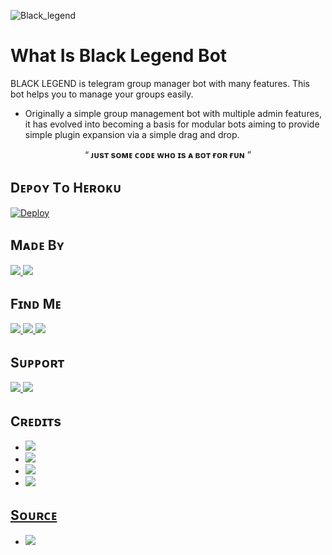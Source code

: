 ![Black_legend](https://telegra.ph/file/9951d864f142f7e73ae96.jpg)

# What Is Black Legend Bot
BLACK LEGEND is telegram group manager bot with many features. This bot helps you to manage your groups easily.

* Originally a simple group management bot with multiple admin features, it has evolved into becoming a basis for modular bots aiming to provide simple plugin expansion via a simple drag and drop.
<p align="center">
 “	<b>ᴊᴜsᴛ sᴏᴍᴇ ᴄᴏᴅᴇ ᴡʜᴏ ɪs ᴀ ʙᴏᴛ ғᴏʀ ғᴜɴ</b> ” 
</p>

## Dᴇᴘᴏʏ Tᴏ Hᴇʀᴏᴋᴜ

[![Deploy](https://img.shields.io/badge/Deploy%20To-Heroku-blueviolet)](https://heroku.com/deploy?template=https://github.com/infotechbro/BLACK-LEGEND)

## Mᴀᴅᴇ Bʏ

<a href="https://telegram.me/Alain_Champion"> <img src="https://img.shields.io/badge/This%20Bot%20Was-Made%20By%20My-orange" /> <img src="https://img.shields.io/badge/Bestest-Master-ff69b4" /> </a>

## Fɪɴᴅ Mᴇ

<a href="https://telegram.me/black_legend_bot"> <img src="https://img.shields.io/badge/You%20Can%20Find%20Me-On%20Telegram-blueviolet" /> <img src="https://img.shields.io/badge/:----------green" />  <img src="https://img.shields.io/badge/Black-Legend%20Bot-blue" /> </a>

## Sᴜᴘᴘᴏʀᴛ

<a href="https://telegram.me/black_legend_support"> <img src="https://img.shields.io/badge/Join-Our-green" /> <img src="https://img.shields.io/badge/Support-Group-critical" /> </a>

## Cʀᴇᴅɪᴛs

  * <a href="https://telegram.me/Alain_Champion"> <img src="https://img.shields.io/badge/%40-Alain__Champion-blue" />
  * <a href="https://telegram.me/xhalfosain"> <img src="https://img.shields.io/badge/@xhalfosain-pink" />
  * <a href="https://telegram.me/armtimdev"> <img src="https://img.shields.io/badge/@ArmTimDev-yellow" />
  * <a href="https://telegram.me/SaitamaRobot"> <img src="https://img.shields.io/badge/@SaitamaRobot Source Code-Helped Us To Make Us Some Plugins🐶-blueviolet" />

## Sᴏᴜʀᴄᴇ

* <img src="https://img.shields.io/badge/Python-red" />
